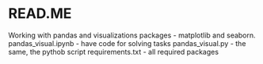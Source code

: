 # READ.ME

Working with pandas and visualizations packages - matplotlib and seaborn.
pandas_visual.ipynb  - have code for solving tasks 
pandas_visual.py - the same, the pythob script
requirements.txt - all required packages
